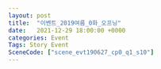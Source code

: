 ```yaml
---
layout: post
title:  "이벤트_2019여름_0화_오프닝"
date:   2021-12-29 18:00:00 +0000
categories: Event
Tags: Story Event
SceneCode: ["scene_evt190627_cp0_q1_s10"]
---
```

